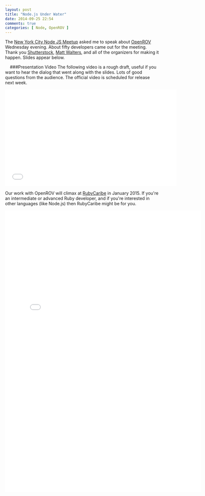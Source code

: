 ```yaml
---
layout: post
title: "Node.js Under Water"
date: 2014-09-25 22:54
comments: true
categories: [ Node, OpenROV ]
---
```

The [New York City Node JS Meetup](http://www.meetup.com/nodejs/events/206159562) asked me to speak about [OpenROV](http://rayhightower.com/blog/2014/06/16/citizen-science-with-openrov/) Wednesday evening. About fifty developers came out for the meeting. Thank you [Shutterstock](http://shutterstock.com), [Matt Walters](https://twitter.com/mateodelnorte), and all of the organizers for making it happen. Slides appear below.

<center><script async class="speakerdeck-embed" data-id="25d9158026930132408f62c99fab29cb" data-ratio="1.29456384323641" src="//speakerdeck.com/assets/embed.js"></script></center>
<!--more-->

&nbsp;
&nbsp;
###Presentation Video
The following video is a rough draft, useful if you want to hear the dialog that went along with the slides. Lots of good questions from the audience. The official video is scheduled for release next week.

<center><iframe width="560" height="315" src="//www.youtube.com/embed/rpvWg77EvrM?rel=0" frameborder="0" allowfullscreen></iframe></center>

Our work with OpenROV will climax at [RubyCaribe](http://rubycaribe.com) in January 2015. If you're an intermediate or advanced Ruby developer, and if you're interested in other languages (like Node.js) then RubyCaribe might be for you.


<center><iframe src="//fast.wistia.net/embed/iframe/qmp95ppsmu?plugin%5Bspeakerdeck%5D%5Bsrc%5D=%2F%2Ffast.wistia.com%2Flabs%2Fspeakerdeck%2Fplugin.js&plugin%5Bspeakerdeck%5D%5BdeckId%5D=25d9158026930132408f62c99fab29cb&plugin%5Bspeakerdeck%5D%5Bwidth%5D=640&plugin%5Bspeakerdeck%5D%5Bheight%5D=557&plugin%5Bspeakerdeck%5D%5Baspect%5D=1.3003663003663004&plugin%5Bspeakerdeck%5D%5Bposition%5D=right&plugin%5Bspeakerdeck%5D%5Btimings%5D=1-0_2-40_3-48_4-65_5-92_6-109_7-151_8-166_9-191_10-206_11-228_12-255_13-275_14-296_15-314_16-330_17-335_18-374_19-378_20-379_21-382_22-385_23-429" allowtransparency="true" frameborder="0" scrolling="no" class="wistia_embed" name="wistia_embed" allowfullscreen mozallowfullscreen webkitallowfullscreen oallowfullscreen msallowfullscreen width="640" height="917"></iframe></center>
